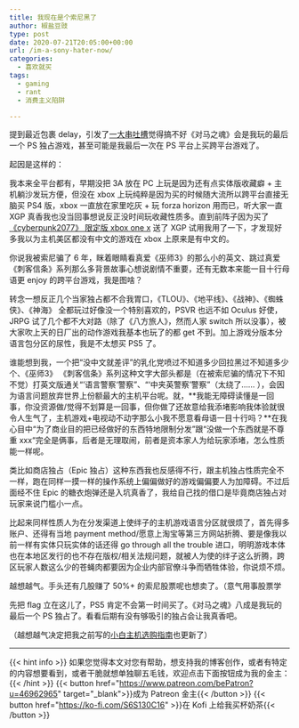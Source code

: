 ```yaml
---
title: 我现在是个索尼黑了
author: 椒盐豆豉
type: post
date: 2020-07-21T20:05:00+00:00
url: /im-a-sony-hater-now/
categories:
  - 喜欢就买
tags:
  - gaming
  - rant
  - 消费主义陷阱

---
```

提到最近包裹 delay，引发了[一大串吐槽](https://t.me/mtfront/545)觉得搞不好《对马之魂》会是我玩的最后一个 PS 独占游戏，甚至可能是我最后一次在 PS 平台上买跨平台游戏了。

起因是这样的：

我本来全平台都有，早期没把 3A 放在 PC 上玩是因为还有点实体版收藏癖 + 主机躺沙发玩方便，但没在 xbox 上玩纯粹是因为买的时候随大流所以跨平台直接无脑买 PS4 版，xbox 一直放在家里吃灰 + 玩 forza horizon 用而已，听大家一直 XGP 真香我也没当回事想说反正没时间玩收藏性质多。直到前阵子因为买了[《cyberpunk2077》 限定版 xbox one x](https://www.douban.com/people/mfcndw/status/2992610677/) 送了 XGP 试用我用了一下，才发现好多我以为主机美区都没有中文的游戏在 xbox 上原来是有中文的。

你说我被索尼骗了 6 年，眯着眼睛看真爱《巫师3》的那么小的英文、跳过真爱《刺客信条》系列那么多背景故事心想说剧情不重要，还有无数本来能一目十行母语更 enjoy 的跨平台游戏，我是图啥？

转念一想反正几个当家独占都不合我胃口，《TLOU》、《地平线》、《战神》、《蜘蛛侠》、《神海》 全都玩过好像没一个特别喜欢的，PSVR 也远不如 Oculus 好使，JRPG 试了几个都不大对路（除了《八方旅人》，然而人家 switch 所以没事），被大家吹上天的日厂出的动作游戏我基本也玩了的都 get 不到。加上游戏分版本分语言包分区的尿性，我是不太想买 PS5 了。

谁能想到我，一个把“没中文就差评”的乳化党喷过不知道多少回拉黑过不知道多少个、《巫师3》 《刺客信条》系列这种文字大部头都是（在被索尼骗的情况下不知不觉）打英文版通关“’语言警察‘警察”、“‘中夹英警察’警察”（太绕了…… ），会因为语言问题放弃世界上份额最大的主机平台呢。就，**我能无障碍读懂是一回事，你没资源做/觉得不划算是一回事，但你做了还故意给我添堵影响我体验就很令人生气了，主机游戏+电视动不动字那么小我不愿意看母语一目十行吗？**在我心目中“为了商业目的把已经做好的东西特地限制分发”跟“没做一个东西就是不尊重 xxx“完全是俩事，后者是无理取闹，前者是资本家人为给玩家添堵，怎么性质能一样呢。

类比如商店独占（Epic 独占）这种东西我也反感得不行，跟主机独占性质完全不一样，跑在同样一摸一样的操作系统上偏偏做好的游戏偏偏要人为加障碍。不过后面经不住 Epic 的糖衣炮弹还是入坑真香了，我给自己找的借口是毕竟商店独占对玩家来说门槛小一点。

比起来同样性质人为在分发渠道上使绊子的主机游戏语言分区就很烦了，首先得多账户、还得有当地 payment method/愿意上淘宝等第三方网站折腾、要是像我以前一样有实体只玩实体的话还得 go through all the trouble 进口，明明游戏本体也在本地区发行的也不存在版权/相关法规问题，就被人为使的绊子这么折腾，跨区玩家人数这么少的苍蝇肉都要因为企业内部官僚斗争而牺牲体验，你说烦不烦。

越想越气。手头还有几股赚了 50%+ 的索尼股票呢也想卖了。（意气用事股票学

先把 flag 立在这儿了，PS5 肯定不会第一时间买了。《对马之魂》八成是我玩的最后一个 PS 独占了。看看后期有没有够吸引的独占会让我真香吧。

（越想越气决定把我之前写的[小白主机选购指南](../2019-newbie-gamer-platform-guide/)也更新了）

---
{{< hint info >}}
如果您觉得本文对您有帮助，想支持我的博客创作，或者有特定的内容想要看到，或者干脆就想单独聊五毛钱，欢迎点击下面按钮成为我的金主：
{{< /hint >}}
{{< button href="https://www.patreon.com/bePatron?u=46962965" target="_blank">}}成为 Patreon 金主{{< /button >}}
{{< button href="https://ko-fi.com/S6S130C16" >}}在 Kofi 上给我买杯奶茶{{< /button >}}